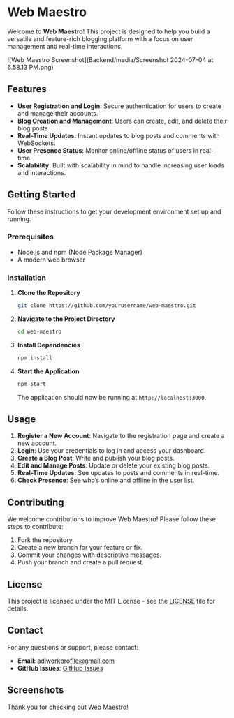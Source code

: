 
# Web Maestro

Welcome to **Web Maestro**! This project is designed to help you build a versatile and feature-rich blogging platform with a focus on user management and real-time interactions.

![Web Maestro Screenshot](Backend/media/Screenshot 2024-07-04 at 6.58.13 PM.png)

## Features

- **User Registration and Login**: Secure authentication for users to create and manage their accounts.
- **Blog Creation and Management**: Users can create, edit, and delete their blog posts.
- **Real-Time Updates**: Instant updates to blog posts and comments with WebSockets.
- **User Presence Status**: Monitor online/offline status of users in real-time.
- **Scalability**: Built with scalability in mind to handle increasing user loads and interactions.

## Getting Started

Follow these instructions to get your development environment set up and running.

### Prerequisites

- Node.js and npm (Node Package Manager)
- A modern web browser

### Installation

1. **Clone the Repository**

   ```bash
   git clone https://github.com/yourusername/web-maestro.git
   ```

2. **Navigate to the Project Directory**

   ```bash
   cd web-maestro
   ```

3. **Install Dependencies**

   ```bash
   npm install
   ```

4. **Start the Application**

   ```bash
   npm start
   ```

   The application should now be running at `http://localhost:3000`.

## Usage

1. **Register a New Account**: Navigate to the registration page and create a new account.
2. **Login**: Use your credentials to log in and access your dashboard.
3. **Create a Blog Post**: Write and publish your blog posts.
4. **Edit and Manage Posts**: Update or delete your existing blog posts.
5. **Real-Time Updates**: See updates to posts and comments in real-time.
6. **Check Presence**: See who’s online and offline in the user list.

## Contributing

We welcome contributions to improve Web Maestro! Please follow these steps to contribute:

1. Fork the repository.
2. Create a new branch for your feature or fix.
3. Commit your changes with descriptive messages.
4. Push your branch and create a pull request.

## License

This project is licensed under the MIT License - see the [LICENSE](LICENSE) file for details.

## Contact

For any questions or support, please contact:

- **Email**: adiworkprofile@gmail.com
- **GitHub Issues**: [GitHub Issues](https://github.com/yourusername/web-maestro/issues)

## Screenshots



Thank you for checking out Web Maestro!



